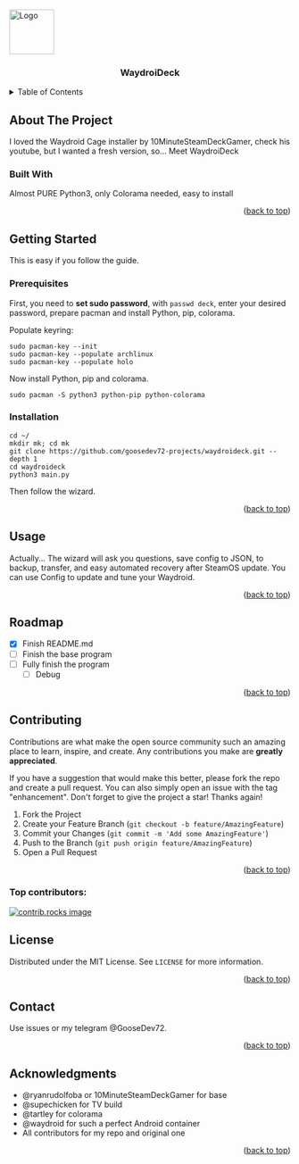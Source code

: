<a id="readme-top"></a>

<!-- PROJECT LOGO -->
<br />
  <a href="https://github.com/goosedev72-projects/waydroideck">
    <img src="assets/logo.png" alt="Logo" width="80" height="80">
  </a>

<h3 align="center">WaydroiDeck</h3>

<!-- TABLE OF CONTENTS -->
<details>
  <summary>Table of Contents</summary>
  <ol>
    <li>
      <a href="#about-the-project">About The Project</a>
      <ul>
        <li><a href="#built-with">Built With</a></li>
      </ul>
    </li>
    <li>
      <a href="#getting-started">Getting Started</a>
      <ul>
        <li><a href="#prerequisites">Prerequisites</a></li>
        <li><a href="#installation">Installation</a></li>
      </ul>
    </li>
    <li><a href="#usage">Usage</a></li>
    <li><a href="#roadmap">Roadmap</a></li>
    <li><a href="#contributing">Contributing</a></li>
    <li><a href="#license">License</a></li>
    <li><a href="#contact">Contact</a></li>
    <li><a href="#acknowledgments">Acknowledgments</a></li>
  </ol>
</details>



<!-- ABOUT THE PROJECT -->
## About The Project
I loved the Waydroid Cage installer by 10MinuteSteamDeckGamer, check his youtube, but I wanted a fresh version, so... Meet WaydroiDeck

### Built With
Almost PURE Python3, only Colorama needed, easy to install

<p align="right">(<a href="#readme-top">back to top</a>)</p>



<!-- GETTING STARTED -->
## Getting Started
This is easy if you follow the guide.

### Prerequisites
First, you need to **set sudo password**, with ```passwd deck```, enter your desired password, prepare pacman and install Python, pip, colorama.

Populate keyring:
```
sudo pacman-key --init
sudo pacman-key --populate archlinux
sudo pacman-key --populate holo
```
Now install Python, pip and colorama.
```
sudo pacman -S python3 python-pip python-colorama
```
### Installation

```
cd ~/
mkdir mk; cd mk
git clone https://github.com/goosedev72-projects/waydroideck.git --depth 1
cd waydroideck
python3 main.py
```

Then follow the wizard.

<p align="right">(<a href="#readme-top">back to top</a>)</p>



<!-- USAGE EXAMPLES -->
## Usage
Actually... The wizard will ask you questions, save config to JSON, to backup, transfer, and easy automated recovery after SteamOS update. You can use Config to update and tune your Waydroid. 

<p align="right">(<a href="#readme-top">back to top</a>)</p>



<!-- ROADMAP -->
## Roadmap

- [x] Finish README.md
- [ ] Finish the base program
- [ ] Fully finish the program
    - [ ] Debug

<p align="right">(<a href="#readme-top">back to top</a>)</p>



<!-- CONTRIBUTING -->
## Contributing

Contributions are what make the open source community such an amazing place to learn, inspire, and create. Any contributions you make are **greatly appreciated**.

If you have a suggestion that would make this better, please fork the repo and create a pull request. You can also simply open an issue with the tag "enhancement".
Don't forget to give the project a star! Thanks again!

1. Fork the Project
2. Create your Feature Branch (`git checkout -b feature/AmazingFeature`)
3. Commit your Changes (`git commit -m 'Add some AmazingFeature'`)
4. Push to the Branch (`git push origin feature/AmazingFeature`)
5. Open a Pull Request

<p align="right">(<a href="#readme-top">back to top</a>)</p>

### Top contributors:

<a href="https://github.com/github_username/repo_name/graphs/contributors">
  <img src="https://contrib.rocks/image?repo=goosedev72-projects/waydroideck" alt="contrib.rocks image" />
</a>



<!-- LICENSE -->
## License

Distributed under the MIT License. See `LICENSE` for more information.

<p align="right">(<a href="#readme-top">back to top</a>)</p>



<!-- CONTACT -->
## Contact

Use issues or my telegram @GooseDev72.

<p align="right">(<a href="#readme-top">back to top</a>)</p>



<!-- ACKNOWLEDGMENTS -->
## Acknowledgments
- @ryanrudolfoba or 10MinuteSteamDeckGamer for base
- @supechicken for TV build
- @tartley for colorama
- @waydroid for such a perfect Android container
- All contributors for my repo and original one
<p align="right">(<a href="#readme-top">back to top</a>)</p>

